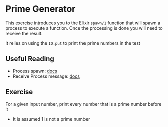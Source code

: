 # Prime Generator

This exercise introduces you to the Elixir `spawn/1` function that will spawn a process to execute a function. Once the processing is done you will need to receive the result.

It relies on using the `IO.put` to print the prime numbers in the test

## Useful Reading

- Process spawn: [docs](https://hexdocs.pm/elixir/1.17.0/Kernel.html#spawn/1)
- Receive Process message: [docs](https://hexdocs.pm/elixir/1.17.0/Kernel.SpecialForms.html#receive/1)

## Exercise

For a given input number, print every number that is a prime number before it

- It is assumed 1 is not a prime number
